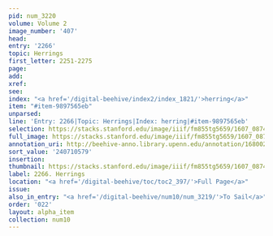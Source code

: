```yaml
---
pid: num_3220
volume: Volume 2
image_number: '407'
head:
entry: '2266'
topic: Herrings
first_letter: 2251-2275
page:
add:
xref:
see:
index: "<a href='/digital-beehive/index2/index_1821/'>herring</a>"
item: "#item-9897565eb"
unparsed:
line: 'Entry: 2266|Topic: Herrings|Index: herring|#item-9897565eb'
selection: https://stacks.stanford.edu/image/iiif/fm855tg5659/1607_0874/369,579,2776,405/full/0/default.jpg
full_image: https://stacks.stanford.edu/image/iiif/fm855tg5659/1607_0874/full/full/0/default.jpg
annotation_uri: http://beehive-anno.library.upenn.edu/annotation/1680025340219
sort_value: '240710579'
insertion:
thumbnail: https://stacks.stanford.edu/image/iiif/fm855tg5659/1607_0874/369,579,600,180/250,/0/default.jpg
label: 2266. Herrings
location: "<a href='/digital-beehive/toc/toc2_397/'>Full Page</a>"
issue:
also_in_entry: "<a href='/digital-beehive/num10/num_3219/'>To Sail</a>"
order: '022'
layout: alpha_item
collection: num10
---
```

